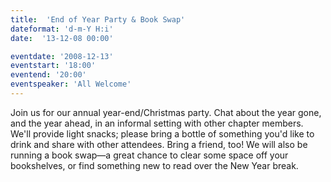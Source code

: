 ```yaml
---
title:  'End of Year Party & Book Swap'
dateformat: 'd-m-Y H:i'
date:  '13-12-08 00:00'

eventdate: '2008-12-13'
eventstart: '18:00'
eventend: '20:00'
eventspeaker: 'All Welcome'
---
```


Join us for our annual year-end/Christmas party. Chat about the year gone, and the year ahead, in an informal setting with other chapter members. We'll provide light snacks; please bring a bottle of something you'd like to drink and share with other attendees. Bring a friend, too!
We will also be running a book swap—a great chance to clear some space off your bookshelves, or find something new to read over the New Year break.

